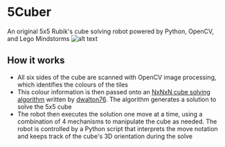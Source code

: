 # 5Cuber
An original 5x5 Rubik's cube solving robot powered by Python, OpenCV, and Lego Mindstorms
![alt text](https://i.imgur.com/vOwPCCQ.jpg)

## How it works
  * All six sides of the cube are scanned with OpenCV image processing, which identifies the colours of the tiles
  * This colour information is then passed onto an [NxNxN cube solving algorithm](https://github.com/dwalton76/rubiks-cube-NxNxN-solver) written by [dwalton76](https://github.com/dwalton76). The algorithm generates a solution to solve the 5x5 cube
  * The robot then executes the solution one move at a time, using a combination of 4 mechanisms to manipulate the cube as needed. The robot is controlled by a Python script that interprets the move notation and keeps track of the cube's 3D orientation during the solve
